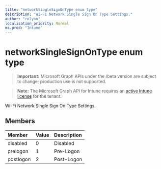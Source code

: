 ```yaml
---
title: "networkSingleSignOnType enum type"
description: "Wi-Fi Network Single Sign On Type Settings."
author: "rolyon"
localization_priority: Normal
ms.prod: "Intune"
---
```


# networkSingleSignOnType enum type

> **Important:** Microsoft Graph APIs under the /beta version are subject to change; production use is not supported.

> **Note:** The Microsoft Graph API for Intune requires an [active Intune license](https://go.microsoft.com/fwlink/?linkid=839381) for the tenant.

Wi-Fi Network Single Sign On Type Settings.

## Members
|Member|Value|Description|
|:---|:---|:---|
|disabled|0|Disabled|
|prelogon|1|Pre-Logon|
|postlogon|2|Post-Logon|





